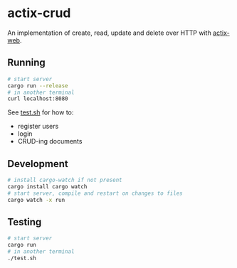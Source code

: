 # actix-crud
An implementation of create, read, update and delete over HTTP with [actix-web](https://actix.rs).

## Running
```sh
# start server
cargo run --release
# in another terminal
curl localhost:8080
```

See [test.sh](test.sh) for how to:

- register users
- login
- CRUD-ing documents


## Development
```sh
# install cargo-watch if not present
cargo install cargo watch
# start server, compile and restart on changes to files
cargo watch -x run
```


## Testing
```sh
# start server
cargo run
# in another terminal
./test.sh
```
